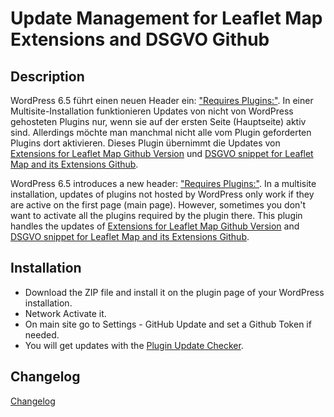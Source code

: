 # Update Management for Leaflet Map Extensions and DSGVO Github

## Description

WordPress 6.5 führt einen neuen Header ein: <a href="https://make.wordpress.org/core/2024/03/05/introducing-plugin-dependencies-in-wordpress-6-5/">"Requires Plugins:"</a>. In einer Multisite-Installation funktionieren Updates von nicht von WordPress gehosteten Plugins nur, wenn sie auf der ersten Seite (Hauptseite) aktiv sind. Allerdings möchte man manchmal nicht alle vom Plugin geforderten Plugins dort aktivieren. Dieses Plugin übernimmt die Updates von <a href="https://github.com/hupe13/extensions-leaflet-map-github">Extensions for Leaflet Map Github Version</a> und <a href="https://github.com/hupe13/extensions-leaflet-map-dsgvo">DSGVO snippet for Leaflet Map and its Extensions Github</a>.

WordPress 6.5 introduces a new header: <a href="https://make.wordpress.org/core/2024/03/05/introducing-plugin-dependencies-in-wordpress-6-5/">"Requires Plugins:"</a>. In a multisite installation, updates of plugins not hosted by WordPress only work if they are active on the first page (main page). However, sometimes you don't want to activate all the plugins required by the plugin there. This plugin handles the updates of <a href="https://github.com/hupe13/extensions-leaflet-map-github">Extensions for Leaflet Map Github Version</a> and <a href="https://github.com/hupe13/extensions-leaflet-map-dsgvo">DSGVO snippet for Leaflet Map and its Extensions Github</a>.

## Installation

* Download the <a ref="https://github.com/hupe13/leafext-github-update/archive/refs/heads/main.zip">ZIP file</a> and install it on the plugin page of your WordPress installation.
* Network Activate it.
* On main site go to Settings - GitHub Update and set a Github Token if needed.
* You will get updates with the <a href="https://github.com/YahnisElsts/plugin-update-checker">Plugin Update Checker</a>.

## Changelog

<a href="https://github.com/hupe13/leafext-update-github/blob/main/changes.md">Changelog</a>
